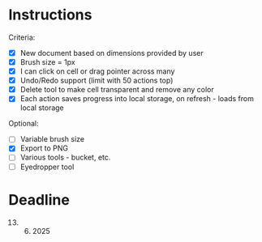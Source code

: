 # Instructions

Criteria:

- [x] New document based on dimensions provided by user
- [x] Brush size = 1px
- [x] I can click on cell or drag pointer across many
- [x] Undo/Redo support (limit with 50 actions top)
- [x] Delete tool to make cell transparent and remove any color
- [x] Each action saves progress into local storage, on refresh - loads from local storage

Optional:

- [ ] Variable brush size
- [x] Export to PNG
- [ ] Various tools - bucket, etc.
- [ ] Eyedropper tool

# Deadline

13. 6. 2025
